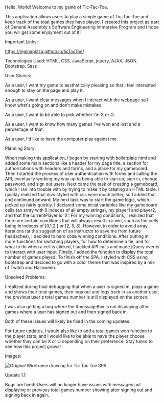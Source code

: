 Hello, World! Welcome to my game of Tic-Tac-Toe.

This application allows users to play a simple game of Tic-Tac-Toe and keep track of the total games they have played. I created this project as part of General Assembly's Software Engineering Immersive Program and I hope you will get some enjoyment out of it!

Important Links:

https://reginapizza.github.io/ticTacToe/

Technologies Used:
HTML, CSS, JavaScript, jquery, AJAX, JSON, Bootstrap, Sass

User Stories:

As a user, I want my game to aesthetically pleasing so that I feel interested enough to stay on the page and play it.

As a user, I want clear messages when I interact with the webpage so I know what's going on and don't make mistakes

As a user, I want to be able to pick whether I'm X or O.

As a user, I want to know how many games I've won and lost and a percentage of that.

As a user, I'd like to have the computer play against me.

Planning Story:

When making this application, I began by starting with boilerplate html and added some main sections like a header for my page title, a section for authorizations with headers and forms, and a place for my gameboard. Then I started the process of user authentication with forms and calling the API, eventually working my way up to being able to sign up, sign in, change password, and sign out users. Next came the task of creating a gameboard, which I ran into trouble with by trying to make it by creating an HTML table. I quickly realized that divs styled with css were much better, so I added that and continued onward.
My next task was to start the game logic, which I picked up fairly quickly. I declared some initial variables like my gameboard cells (an array with 9 indeces of all empty strings), my player1 and player2, and that the currentPlayer is 'X'. For my winning conditions, I realized that there are certain conditions that will always result in a win, such as the cells being in indeces of [0,1,2,] or [2, 5, 8]. However, in order to avoid array iterations (at the suggestion of an instructor to save me from future headaches), I decided to hard code winning conditions. After putting in more functions for switching players, for how to determine a tie, and for what to do when a cell is clicked, I tackled API calls and made jQuery events to interact with user input. Finally, I added the function to display the total number of games played. To finish off the SPA, I styled with CSS using bootstrap and deciced to go with a color theme that was inspired by a mix of Twitch and Halloween.

Unsolved Problems:

I realized during final debugging that when a user is signed in, plays a game and shows their total games, then logs out and logs back in as another user, the previous user's total games number is still displayed on the screen.

I was also getting a bug where the #messageBox is not displaying after games where a user has signed out and then signed back in.

Both of these issues will likely be fixed in the coming updates.

For future updates, I would also like to add a total games won function to the player stats, and I would like to be able to have the player choose whether they can be X or O depending on their preference. Stay tuned to see how this project grows!

Images:

![Original Wireframe drawing for Tic Tac Toe SPA](https://i.imgur.com/KJCHgSS.jpg)

Update 1.1:

Bugs are fixed! Users will no longer have issues with messages not displaying or previous total games number showing after signing out and signing back in again.
